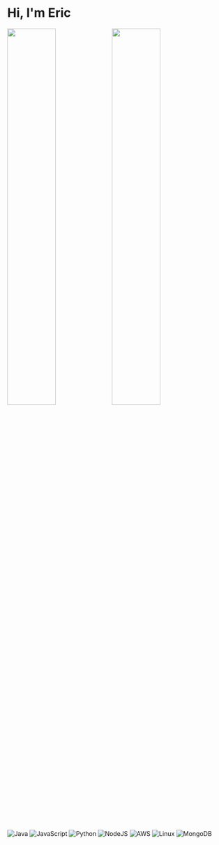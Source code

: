<!-- [![Top Langs](https://github-readme-stats.vercel.app/api/top-langs/?username=Eric-Knapp&layout=compact&theme=dracula&langs_count=15)]
(https://github.com/Eric-Knapp/github-readme-stats) ![Eric's GitHub stats](https://github-readme-stats.vercel.app/api?username=Eric-Knapp&show_icons=true&theme=dracula&layout=compact&hide=issues) -->

# Hi, I'm Eric
<img align="left" width="47%" src="https://github-readme-stats.vercel.app/api?username=Eric-Knapp&show_icons=true&theme=dracula"/>

<img  align="left" width="47%" src="https://github-readme-stats.vercel.app/api/top-langs/?username=Eric-Knapp&layout=compact"/>

![Java](https://img.shields.io/badge/java-%23ED8B00.svg?style=for-the-badge&logo=java&logoColor=white)
![JavaScript](https://img.shields.io/badge/javascript-%23323330.svg?style=for-the-badge&logo=javascript&logoColor=%23F7DF1E)
![Python](https://img.shields.io/badge/python-3670A0?style=for-the-badge&logo=python&logoColor=ffdd54)
![NodeJS](https://img.shields.io/badge/node.js-6DA55F?style=for-the-badge&logo=node.js&logoColor=white)
![AWS](https://img.shields.io/badge/AWS-%23FF9900.svg?style=for-the-badge&logo=amazon-aws&logoColor=white)
![Linux](https://img.shields.io/badge/Linux-FCC624?style=for-the-badge&logo=linux&logoColor=black)
![MongoDB](https://img.shields.io/badge/MongoDB-%234ea94b.svg?style=for-the-badge&logo=mongodb&logoColor=white)
